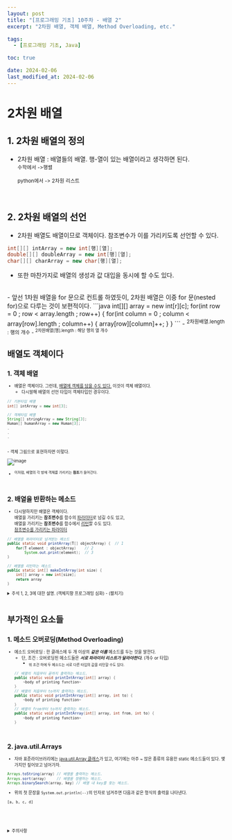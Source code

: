 ```yaml
---
layout: post
title: "[프로그래밍 기초] 10주차 - 배열 2"
excerpt: "2차원 배열, 객체 배열, Method Overloading, etc."

tags:
  - [프로그래밍 기초, Java]

toc: true

date: 2024-02-06
last_modified_at: 2024-02-06
---
```

# 2차원 배열
## 1. 2차원 배열의 정의
- 2차원 배열 : 배열들의 배열. 행-열이 있는 배열이라고 생각하면 된다.  
  <sub> 수학에서 ->행렬

  <sup> python에서 -> 2차원 리스트  
<br>

## 2. 2차원 배열의 선언
- 2차원 배열도 배열이므로 객체이다. 참조변수가 이를 가리키도록 선언할 수 있다.
```java
int[][] intArray = new int[행][열];
double[][] doubleArray = new int[행][열];
char[][] charArray = new char[행][열]; 
```
- 또한 마찬가지로 배열의 생성과 값 대입을 동시에 할 수도 있다.  
<br>
- 앞선 1차원 배열을 for 문으로 컨트롤 하였듯이, 2차원 배열은 이중 for 문(nested for)으로 다루는 것이 보편적이다.
```java
int[][] array = new int[r][c];
for(int row = 0 ; row < array.length ; row++) {
    for(int column = 0 ; column < array[row].length ; column++) {
      array[row][column]++;
    }
}
```
- <sup> 2차원배열.length  :  행의 개수
- <sup> 2차원배열[행].length  :  해당 행의 열 개수  
<br>

# 배열도 객체이다
## 1. 객체 배열
- 배열은 객체이다. 그런데, <u>배열에 객체를 담을 수도 있다.</u> 이것이 객체 배열이다.
  - 다시말해 배열의 선언 타입이 객체타입인 경우이다.

```java
// 기본타입 배열
int[] intArray = new int[3];

// 객체타입 배열
String[] stringArray = new String[3];
Human[] humanArray = new Human[3];
.
.
.
```

<br>
- 객체 그림으로 표현하자면 이렇다.

![image](https://i.imgur.com/5tU204A.png)
- <sup> 이처럼, 배열의 각 방에 객체를 가리키는 **참조**가 들어간다.  
<br>

## 2. 배열을 반환하는 메소드
- 다시말하지만 배열은 객체이다.  
배열을 가리키는 **참조변수**를 함수의 <u>파라미터</u>로 넘길 수도 있고,  
배열을 가리키는 **참조변수**를 함수에서 <u>리턴</u>할 수도 있다.  
[참조변수를 가리키는 파라미터](https://orbit3230.github.io/2022/03/17/PB_week9/#1-%EC%B0%B8%EC%A1%B0%EB%B3%80%EC%88%98%EB%A5%BC-%EA%B0%80%EB%A6%AC%ED%82%A4%EB%8A%94-%ED%8C%8C%EB%9D%BC%EB%AF%B8%ED%84%B0)
``` java
// 배열을 파라미터로 넘겨받는 메소드
public static void printArray(T[] objectArray) {  // 1
    for(T element : objectArray)    // 2
        System.out.print(element);  // 3
}

// 배열을 리턴하는 메소드
public static int[] makeIntArray(int size) {
    int[] array = new int[size];
    return array
}
```
<details>
<summary>주석 1, 2, 3에 대한 설명. (객체지향 프로그래밍 심화) - (펼치기)</summary>
<div markdown="1">

- 주석 1 : `T` 는 제네릭(generic) 타입으로서, 객체지향프로그래밍 포스팅 후 링크를 추후 달아 놓겠다. 쉽게 말하자면, 이 함수를 호출할 때는 단순히 `int[]`나 `Human[]`(객체배열)과 같이 특정 타입에 얽매이지 않고 사용하고자 하는 타입에 따라 적응형으로 **"정해지는"** 타입이다.  
다만 이와 같은 제네릭 타입 역시 일단 타입이 정해지고 나면 범용성이 떨어지는 문제가 있기에, 객체지향 프로그래밍 8주차에서는 제네릭과 함께 와일드카드(wildcard)를 함께 다룬다. 이는 차차 알아가자.
- 주석 2 : `for-each` 구문이다. 배열과 같은 리스트 형태의 개체를 다룰 때 유용하게 쓰이는 for구문의 변형형태로서, 아래와 같은 형태로 사용 가능하다.
```java
for(타입 배열값을 차례로 담을 변수이름 : 배열이름) {
    ~body~
}
```
- 주석 3 : PrintWriter.print() 함수의 인자로 객체를 건네주면, 이는 해당 객체의 toString() 메소드를 묵시적으로 호출한다.  
위의 경우, `T[]` 배열이므로 아직은 어떤 타입의 원소가 들어있을 지 알 수 없다. 그렇지만 메소드를 호출할 때 타입은 결정되며, 이는 다형성(Polymorphism)이라고 한다.(추후 링크 첨부)  
예를들어 메소드 호출 시 `클래스이름.printArray(String[] 타입 변수)` 와 같이 `String[]` 타입으로 정해진다면, 배열에는 String 타입의 원소가 해당되므로  
`System.out.print(element)`는 `element.toString()`, 즉 `String` 클래스의 인스턴스 메소드 `toString()`을 묵시적으로 호출했음을 의미한다.
  <details>
  <summary>여기서 가능한 궁금증 (펼치기)</summary>
  <div markdown="1">

  - 그러면 여기서 이런 궁금증이 생길 수도 있다. 해당 객체를 만드는 클래스에서 `toString()` 메소드를 갖고 있지 않으면 어떡하지?  
  모든 클래스는 `java.lang.Object` 클래스를 상속(추후 링크 첨부) 한다. 이 때 `Object` 클래스는 `toString()` 메소드를 갖고 있기 때문에, 결국 모든 클래스는 `toString()` 메소드를 따로 Override(추후 링크 첨부) 하지 않는 한, `Object` 클래스 내 `toString()` 메소드를 상속하여 갖고 있게 된다. 따라서 모든 객체는 `toString()` 메소드를 갖는다.  
  </div>
  </details>
</div>
</details>
<br>

# 부가적인 요소들
## 1. 메소드 오버로딩(Method Overloading)
- 메소드 오버로딩 : 한 클래스에 두 개 이상의 ***같은 이름*** 메소드를 두는 것을 말한다.
  - 단, 조건 : 오버로딩된 메소드들은 ***서로 파라미터 리스트가 달라야한다.*** (개수 or 타입)
    - <sub> 위 조건 하에 두 메소드는 서로 다른 타입의 값을 리턴할 수도 있다.
  ```java
  // 배열의 처음부터 끝까지 출력하는 메소드.
  public static void printIntArray(int[] array) {
      ~body of printing function~
  }
  // 배열의 처음부터 to까지 출력하는 메소드.
  public static void printIntArray(int[] array, int to) {
      ~body of printing function~
  }
  // 배열의 from부터 to까지 출력하는 메소드.
  public static void printIntArray(int[] array, int from, int to) {
      ~body of printing function~
  }
  ```
<br>

## 2. java.util.Arrays
- 자바 표준라이브러리에는 [java.util.Array 클래스](https://download.java.net/java/GA/jdk14/docs/api/java.base/java/util/Arrays.html)가 있고, 여기에는 아주 ~ 많은 종류의 유용한 static 메소드들이 있다. 몇 가지만 짚어보고 넘어가자.
```java
Arrays.toString(array) // 배열을 출력하는 메소드.
Arrays.sort(array)     // 배열을 정렬하는 메소드.
Arrays.binarySearch(array, key) // 배열 내 key를 찾는 메소드.
```
- 위의 첫 문장을 `System.out.println(--)`의 인자로 넘겨주면 다음과 같은 형식의 출력을 나타낸다.
```
[a, b, c, d]
```
<br>
<br>
<br>
<br>
<details>
<summary>주의사항</summary>
<div markdown="1">
이 포스팅은 강원대학교 정충교 교수님의 프로그래밍 기초 수업을 들으며 내용을 정리 한 것입니다.  
수업 내용에 대한 저작권은 교수님께 있으니,  
다른 곳으로의 무분별한 내용 복사를 자제해 주세요.
</div>
</details>  
